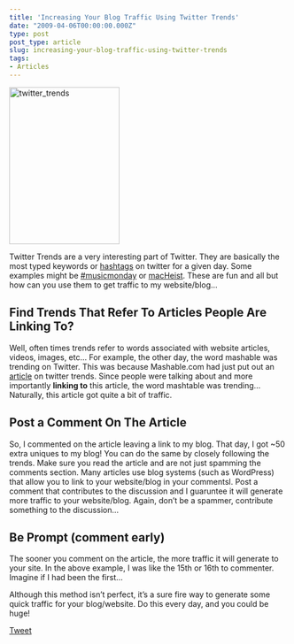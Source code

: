 ```yaml
---
title: 'Increasing Your Blog Traffic Using Twitter Trends'
date: "2009-04-06T00:00:00.000Z"
type: post 
post_type: article
slug: increasing-your-blog-traffic-using-twitter-trends
tags: 
- Articles
---
```

[<img class="alignleft size-full wp-image-191" title="twitter_trends" src="/uploads/2009/twitter_trends.png" alt="twitter_trends" width="199" height="284" />][1]

Twitter Trends are a very interesting part of Twitter. They are basically the most typed keywords or [hashtags][2] on twitter for a given day. Some examples might be [#musicmonday][3] or [macHeist][4]. These are fun and all but how can you use them to get traffic to my website/blog&#8230;

## Find Trends That Refer To Articles People Are Linking To?

Well, often times trends refer to words associated with website articles, videos, images, etc&#8230; For example, the other day, the word mashable was trending on Twitter. This was because Mashable.com had just put out an [article][5] on twitter trends. Since people were talking about and more importantly **linking to** this article, the word mashtable was trending&#8230;Naturally, this article got quite a bit of traffic.

## Post a Comment On The Article

So, I commented on the article leaving a link to my blog. That day, I got ~50 extra uniques to my blog! You can do the same by closely following the trends. Make sure you read the article and are not just spamming the comments section. Many articles use blog systems (such as WordPress) that allow you to link to your website/blog in your commentsl. Post a comment that contributes to the discussion and I guaruntee it will generate more traffic to your website/blog. Again, don&#8217;t be a spammer, contribute something to the discussion&#8230;

## Be Prompt (comment early)

The sooner you comment on the article, the more traffic it will generate to your site. In the above example, I was like the 15th or 16th to commenter. Imagine if I had been the first&#8230;

Although this method isn&#8217;t perfect, it&#8217;s a sure fire way to generate some quick traffic for your blog/website. Do this every day, and you could be huge!

<div style="">
  <a href="http://twitter.com/share" class="twitter-share-button" data-count="horizontal" data-text="Increasing Your Blog Traffic Using Twitter Trends" data-url="http://brandontreb.com/increasing-your-blog-traffic-using-twitter-trends"  data-via="brandontreb" data-related="brandontreb:">Tweet</a>
</div>

 [1]: /uploads/2009/twitter_trends.png
 [2]: http://twitter.pbwiki.com/Hashtags
 [3]: http://twitter.com/timeline/search?q=%23musicmonday&source=sidebar&category=trends
 [4]: http://twitter.com/timeline/search?q=MacHeist&source=sidebar&category=trends
 [5]: http://mashable.com/2009/04/04/twitter-trends/
